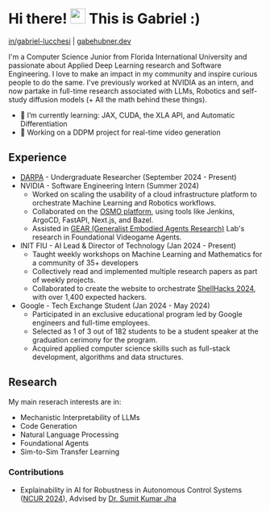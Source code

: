 Hi there! <img width="30" src="https://user-images.githubusercontent.com/18350557/176309783-0785949b-9127-417c-8b55-ab5a4333674e.gif"/> This is Gabriel :)
================================================================================================================================

  <p>
 <a href="https://www.linkedin.com/in/gabriel-lucchesi" target="_blank" rel="noreferrer" style="color: inherit; display: inline-flex; align-items: center;">
   in/gabriel-lucchesi
</a>
  |
<a href="https://gabehubner.dev" target="_blank" rel="noreferrer" style="color: inherit; display: inline-flex; align-items: center;">
   gabehubner.dev
</a>
  </p>



I'm a Computer Science Junior from Florida International University and passionate about Applied Deep Learning research and Software Engineering. I love to make an impact in my community and inspire curious people to do the same. I've previously worked at NVIDIA as an intern, and now partake in full-time research associated with LLMs, Robotics and self-study diffusion models (+ All the math behind these things).


- 🌱 I’m currently learning: JAX, CUDA, the XLA API, and Automatic Differentiation
- 🍓 Working on a DDPM project for real-time video generation

## Experience 
- [DARPA](https://www.usa.gov/agencies/defense-advanced-research-projects-agency#:~:text=Defense%20Advanced%20Research%20Projects%20Agency%20(DARPA)%20%7C%20USAGov) - Undergraduate Researcher (September 2024 - Present)
- NVIDIA - Software Engineering Intern (Summer 2024)
  - Worked on scaling the usability of a cloud infrastructure platform to orchestrate Machine Learning and Robotics workflows.
  - Collaborated on the [OSMO platform](https://developer.nvidia.com/osmo), using tools like Jenkins, ArgoCD, FastAPI, Next.js, and Bazel.
  - Assisted in [GEAR (Generalist Embodied Agents Research)](https://research.nvidia.com/labs/gear/) Lab's research in Foundational Videogame Agents.
- INIT FIU - AI Lead & Director of Technology (Jan 2024 - Present)
  - Taught weekly workshops on Machine Learning and Mathematics for a community of 35+ developers
  - Collectively read and implemented multiple research papers as part of weekly projects.
  - Collaborated to create the website to orchestrate [ShellHacks 2024](https://shellhacks.net/), with over 1,400 expected hackers. 
- Google - Tech Exchange Student (Jan 2024 - May 2024)
  - Participated in an exclusive educational program led by Google engineers and full-time employees.
  - Selected as 1 of 3 out of 182 students to be a student speaker at the graduation cerimony for the program.
  - Acquired applied computer science skills such as full-stack development, algorithms and data structures.
    

## Research
My main reserach interests are in:
- Mechanistic Interpretability of LLMs
- Code Generation
- Natural Language Processing
- Foundational Agents
- Sim-to-Sim Transfer Learning
### Contributions
- Explainability in AI for Robustness in Autonomous Control Systems ([NCUR 2024](https://docs.google.com/presentation/d/1abiGyxm9q_ssx62Rwv7IxBxLbVp93ye2ufKb90RqzZ8/edit#slide=id.g1f52f9af90e_1_64)), Advised by [Dr. Sumit Kumar Jha](https://sumitkumarjha.com)
